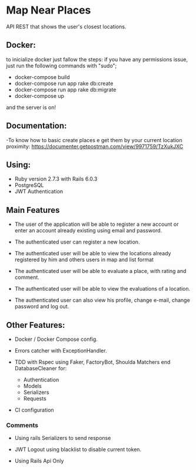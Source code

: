 # Map Near Places

API REST that shows the user's closest locations.

## Docker:
to inicialize docker just fallow the steps:
if you have any permissions issue, just run the following commands with "sudo";

- docker-compose build 
- docker-compose run app rake db:create
- docker-compose run app rake db:migrate
- docker-compose up

and the server is on!

## Documentation:

-To know how to basic create places e get them by your current location proximity: https://documenter.getpostman.com/view/9971759/TzXukJXC

## Using:

- Ruby version 2.7.3 with Rails 6.0.3
- PostgreSQL
- JWT Authentication

## Main Features

- The user of the application will be able to register a new account or enter an account already existing using email and password.

- The authenticated user can register a new location.

- The authenticated user will be able to view the locations already registered by him and others users in map and list format

- The authenticated user will be able to evaluate a place, with rating and comment.

- The authenticated user will be able to view the evaluations of a location.

- The authenticated user can also view his profile, change e-mail, change password and log out.

## Other Features:

- Docker / Docker Compose config.

- Errors catcher with ExceptionHandler.

- TDD with Rspec using Faker, FactoryBot, Shoulda Matchers end DatabaseCleaner for:
    - Authentication
    - Models
    - Serializers
    - Requests

- CI configuration
### Comments

- Using rails Serializers to send response

- JWT Logout using blacklist to disable current token.

- Using Rails Api Only
